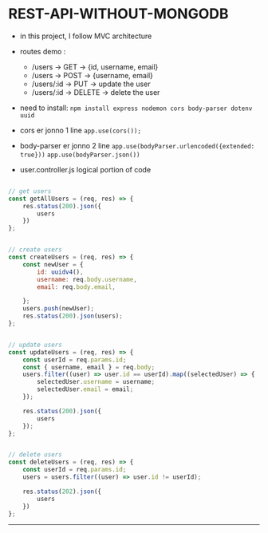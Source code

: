 # REST-API-WITHOUT-MONGODB

- in this project, I follow MVC architecture

- routes demo :
    - /users -> GET -> {id, username, email}
    - /users -> POST -> {username, email}
    - /users/:id -> PUT -> update the user
    - /users/:id -> DELETE -> delete the user


- need to install:
`npm install express nodemon cors body-parser dotenv uuid`


- cors er jonno 1 line
`app.use(cors());`

- body-parser er jonno 2 line
`app.use(bodyParser.urlencoded({extended: true}))`
`app.use(bodyParser.json())`


- user.controller.js logical portion of code
```javascript

// get users 
const getAllUsers = (req, res) => {
    res.status(200).json({
        users
    })
};


// create users 
const createUsers = (req, res) => {
    const newUser = {
        id: uuidv4(),
        username: req.body.username,
        email: req.body.email,

    };
    users.push(newUser);
    res.status(200).json(users);
};


// update users 
const updateUsers = (req, res) => {
    const userId = req.params.id;
    const { username, email } = req.body;
    users.filter((user) => user.id == userId).map((selectedUser) => {
        selectedUser.username = username;
        selectedUser.email = email;
    });

    res.status(200).json({
        users
    });
};


// delete users 
const deleteUsers = (req, res) => {
    const userId = req.params.id;
    users = users.filter((user) => user.id != userId);

    res.status(202).json({
        users
    })
};

```

---
